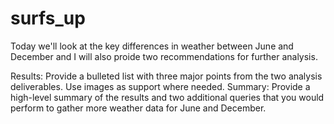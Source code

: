 # surfs_up

Today we'll look at the key differences in weather between June and December and I will also proide two recommendations for further analysis.

Results: Provide a bulleted list with three major points from the two analysis deliverables. Use images as support where needed.
Summary: Provide a high-level summary of the results and two additional queries that you would perform to gather more weather data for June and December.
